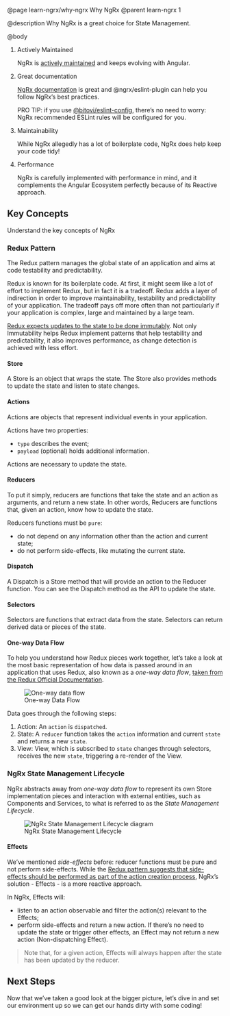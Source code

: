 @page learn-ngrx/why-ngrx Why NgRx
@parent learn-ngrx 1

@description Why NgRx is a great choice for State Management.

@body

1. Actively Maintained

    NgRx is [actively maintained](https://github.com/ngrx/platform) and keeps evolving with Angular.

2. Great documentation

    [NgRx documentation](https://ngrx.io/docs) is great and @ngrx/eslint-plugin can help you follow NgRx’s best practices.

    PRO TIP: if you use [@bitovi/eslint-config](https://github.com/bitovi/eslint-config), there’s no need to worry: NgRx recommended ESLint rules will be configured for you.

3. Maintainability

    While NgRx allegedly has a lot of boilerplate code, NgRx does help keep your code tidy!

4. Performance

    NgRx is carefully implemented with performance in mind, and it complements the Angular Ecosystem perfectly because of its Reactive approach.

## Key Concepts

Understand the key concepts of NgRx

### Redux Pattern

The Redux pattern manages the global state of an application and aims at code testability and predictability.

Redux is known for its boilerplate code. At first, it might seem like a lot of effort to implement Redux, but in fact it is a tradeoff. Redux adds a layer of indirection in order to improve maintainability, testability and predictability of your application. The tradeoff pays off more often than not particularly if your application is complex, large and maintained by a large team.

[Redux expects updates to the state to be done immutably](https://redux.js.org/tutorials/essentials/part-1-overview-concepts#immutability). Not only Immutability helps Redux implement patterns that help testability and predictability, it also improves performance, as change detection is achieved with less effort.

#### Store

A Store is an object that wraps the state. The Store also provides methods to update the state and listen to state changes.

#### Actions

Actions are objects that represent individual events in your application.

Actions have two properties:

- `type` describes the event;
- `payload` (optional) holds additional information.

Actions are necessary to update the state.

#### Reducers

To put it simply, reducers are functions that take the state and an action as arguments, and return a new state. In other words, Reducers are functions that, given an action, know how to update the state.

Reducers functions must be `pure`:

- do not depend on any information other than the action and current state;
- do not perform side-effects, like mutating the current state.

#### Dispatch

A Dispatch is a Store method that will provide an action to the Reducer function. You can see the Dispatch method as the API to update the state.

#### Selectors

Selectors are functions that extract data from the state. Selectors can return derived data or pieces of the state.

#### One-way Data Flow

To help you understand how Redux pieces work together, let’s take a look at the most basic representation of how data is passed around in an application that uses Redux, also known as a _one-way data flow_, [taken from the Redux Official Documentation](https://redux.js.org/tutorials/fundamentals/part-2-concepts-data-flow#state-management).

<figure>
    <img src="../static/img/ngrx/1-why-ngrx/ngrx-one-way-data-flow.png" alt="One-way data flow">
    <figcaption>One-way Data Flow</figcaption>
</figure>

Data goes through the following steps:

1. Action: An `action` is `dispatched`.
2. State: A `reducer` function takes the `action` information and current `state` and returns a new `state`.
3. View: View, which is subscribed to `state` changes through selectors, receives the new `state`, triggering a re-render of the View.

### NgRx State Management Lifecycle

NgRx abstracts away from _one-way data flow_ to represent its own Store implementation pieces and interaction with external entities, such as Components and Services, to what is referred to as the _State Management Lifecycle_.

<figure>
    <img src="../static/img/ngrx/1-why-ngrx/state-management-lifecycle.png" alt="NgRx State Management Lifecycle diagram">
    <figcaption>NgRx State Management Lifecycle</figcaption>
</figure>

#### Effects

We’ve mentioned _side-effects_ before: reducer functions must be pure and not perform side-effects. While the [Redux pattern suggests that side-effects should be performed as part of the action creation process](https://redux.js.org/faq/actions#how-can-i-represent-side-effects-such-as-ajax-calls-why-do-we-need-things-like-action-creators-thunks-and-middleware-to-do-async-behavior), NgRx’s solution - Effects - is a more reactive approach.

In NgRx, Effects will:

- listen to an action observable and filter the action(s) relevant to the Effects;
- perform side-effects and return a new action. If there’s no need to update the state or trigger other effects, an Effect may not return a new action (Non-dispatching Effect).

> Note that, for a given action, Effects will always happen after the state has been updated by the reducer.

## Next Steps

Now that we’ve taken a good look at the bigger picture, let’s dive in and set our environment up so we can get our hands dirty with some coding!
